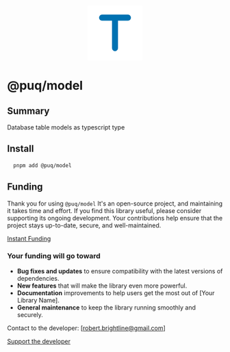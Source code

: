 <p align="center">
  <img src="https://raw.githubusercontent.com/rbrightline/puq/refs/heads/main/libs/model/favicon.png" alt="Logo" />
</p>

# @puq/model

## Summary

Database table models as typescript type

## Install

```bash
  pnpm add @puq/model
```

## Funding

Thank you for using `@puq/model` It's an open-source project, and maintaining it takes time and effort. If you find this library useful, please consider supporting its ongoing development. Your contributions help ensure that the project stays up-to-date, secure, and well-maintained.

[Instant Funding](https://cash.app/$puqlib)

### Your funding will go toward

- **Bug fixes and updates** to ensure compatibility with the latest versions of dependencies.
- **New features** that will make the library even more powerful.
- **Documentation** improvements to help users get the most out of [Your Library Name].
- **General maintenance** to keep the library running smoothly and securely.

Contact to the developer: [robert.brightline@gmail.com]

[Support the developer](https://cash.app/$puqlib)
